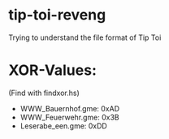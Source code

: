 tip-toi-reveng
==============

Trying to understand the file format of Tip Toi



XOR-Values:
===========

(Find with findxor.hs)

 * WWW_Bauernhof.gme: 0xAD
 * WWW_Feuerwehr.gme: 0x3B
 * Leserabe_een.gme: 0xDD
